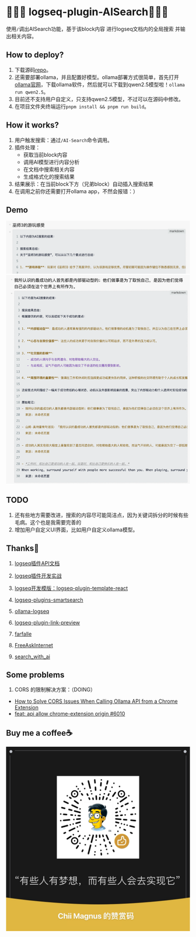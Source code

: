 # 🎉🎉🎉 logseq-plugin-AISearch💫💫💫

使用`/`调出AISearch功能，基于该block内容 进行logseq文档内的全局搜索 并输出相关内容。


## How to deploy?
1. 下载源码[repo](https://github.com/chiimagnus/logseq-AIsearch)。
2. 还需要部署ollama，并且配置好模型。ollama部署方式很简单，首先打开[ollama官网](https://ollama.com/)，下载ollama软件，然后就可以下载到qwen2.5模型啦！`ollama run qwen2.5`。
3. 目前还不支持用户自定义，只支持qwen2.5模型，不过可以在源码中修改。
4. 在项目文件夹终端运行`pnpm install && pnpm run build`。


## How it works?
1. 用户触发搜索：通过`/AI-Search`命令调用。
2. 插件处理：
   - 获取当前block内容
   - 调用AI模型进行内容分析
   - 在文档中搜索相关内容
   - 生成格式化的搜索结果
3. 结果展示：在当前block下方（兄弟block）自动插入搜索结果
4. 在调用之前你还需要打开ollama app，不然会报错：）

## Demo
![demo.png](public/demo1.png)
![demo.png](public/demo2.png)


## TODO
1. 还有些地方需要改进，搜索的内容尽可能简洁点，因为关键词拆分的时候有些毛病。这个也是我需要完善的
2. 增加用户自定义UI界面，比如用户自定义ollama模型。


## Thanks🙏
1. [logseq插件API文档](https://plugins-doc.logseq.com/)
2. [logseq插件开发实战](https://correctroad.gitbook.io/logseq-plugins-in-action/chapter-1/make-logseq-plugins-support-settings)
3. [logseq开发模版：logseq-plugin-template-react](https://github.com/pengx17/logseq-plugin-template-react)

1. [logseq-plugins-smartsearch](https://github.com/sethyuan/logseq-plugin-smartsearch)
2. [ollama-logseq](https://github.com/omagdy7/ollama-logseq)
3. [logseq-plugin-link-preview](https://github.com/pengx17/logseq-plugin-link-preview)

1. [farfalle](https://github.com/rashadphz/farfalle)
2. [FreeAskInternet](https://github.com/nashsu/FreeAskInternet)
3. [search_with_ai](https://github.com/yokingma/search_with_ai)


## Some problems
1. CORS 的限制解决方案：（DOING）
 - [How to Solve CORS Issues When Calling Ollama API from a Chrome Extension](https://blog.mellowtel.com/how-to-solve-cors-issues-when-calling-ollama-api-from-a-chrome-extension)
 - [feat: api allow chrome-extension origin #6010](https://github.com/ollama/ollama/pull/6010)


## Buy me a coffee☕️
![buymeacoffee](public/buymeacoffee.jpg)